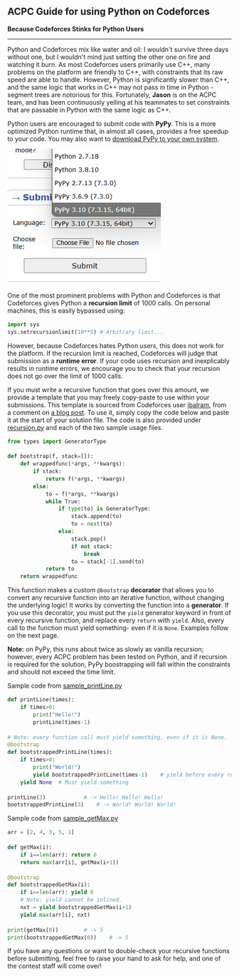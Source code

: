 ## ACPC Guide for using Python on Codeforces

**Because Codeforces Stinks for Python Users**

---

Python and Codeforces mix like water and oil: I wouldn't survive three days without one, but I wouldn't mind just setting the other one on fire and watching it burn. As most Codeforces users primarily use C++, many problems on the platform are friendly to C++, with constraints that its raw speed are able to handle. However, Python is significantly slower than C++, and the same logic that works in C++ may not pass in time in Python - segment trees are notorious for this. Fortunately, **Jason** is on the ACPC team, and has been continuously yelling at his teammates to set constraints that are passable in Python with the same logic as C++.

Python users are encouraged to submit code with **PyPy**. This is a more optimized Python runtime that, in almost all cases, provides a free speedup to your code. You may also want to [download PyPy to your own system](https://pypy.org/download.html).

![alt text](image.png)

One of the most prominent problems with Python and Codeforces is that Codeforces gives Python a **recursion limit** of $1000$ calls. On personal machines, this is easily bypassed using:
```py
import sys
sys.setrecursionlimit(10**5) # Arbitrary limit...
```

However, because Codeforces hates Python users, this does not work for the platform. If the recursion limit is reached, Codeforces will judge that submission as a **runtime error**. If your code uses recursion and inexplicably results in runtime errors, we encourage you to check that your recursion does not go over the limit of $1000$ calls.

If you must write a recursive function that goes over this amount, we provide a template that you may freely copy-paste to use within your submissions. This template is sourced from Codeforces user [ibalram](https://codeforces.com/profile/ibalram), from a comment on [a blog post](https://codeforces.com/blog/entry/80158). To use it, simply copy the code below and paste it at the start of your solution file. The code is also provided under [recursion.py](https://github.com/JasonFeng365/ACPC-CodeforcesPythonGuide/blob/main/recursion.py) and each of the two sample usage files.

```py
from types import GeneratorType

def bootstrap(f, stack=[]):
	def wrappedfunc(*args, **kwargs):
		if stack:
			return f(*args, **kwargs)
		else:
			to = f(*args, **kwargs)
			while True:
				if type(to) is GeneratorType:
					stack.append(to)
					to = next(to)
				else:
					stack.pop()
					if not stack:
						break
					to = stack[-1].send(to)
			return to
	return wrappedfunc
```

This function makes a custom `@bootstrap` **decorator** that allows you to convert any recursive function into an iterative function, without changing the underlying logic! It works by converting the function into a **generator**. If you use this decorator, you must put the `yield` generator keyword in front of every recursive function, and replace every `return` with `yield`. Also, every call to the function must yield something- even if it is `None`. Examples follow on the next page.

**Note:** on PyPy, this runs about twice as slowly as vanilla recursion; however, every ACPC problem has been tested on Python, and if recursion is required for the solution, PyPy boostrapping will fall within the constraints and should not exceed the time limit.

Sample code from [sample_printLine.py](https://github.com/JasonFeng365/ACPC-CodeforcesPythonGuide/blob/main/sample_printLine.py)
```py
def printLine(times):
	if times>0:
		print("Hello!")
		printLine(times-1)

# Note: every function call must yield something, even if it is None.
@bootstrap
def bootstrappedPrintLine(times):
	if times>0:
		print("World!")
		yield bootstrappedPrintLine(times-1)	# yield before every recursive call
	yield None	# Must yield something

printLine(3)			# -> Hello! Hello! Hello!
bootstrappedPrintLine(3)	# -> World! World! World!
```

Sample code from [sample_getMax.py](https://github.com/JasonFeng365/ACPC-CodeforcesPythonGuide/blob/main/sample_getMax.py)
```py
arr = [2, 4, 3, 5, 1]

def getMax(i):
	if i==len(arr): return 0
	return max(arr[i], getMax(i+1))

@bootstrap
def bootstrappedGetMax(i):
	if i==len(arr): yield 0
	# Note: yield cannot be inlined.
	nxt = yield bootstrappedGetMax(i+1)
	yield max(arr[i], nxt)

print(getMax(0))		# -> 5
print(bootstrappedGetMax(0))	# -> 5
```

If you have any questions or want to double-check your recursive functions before submitting, feel free to raise your hand to ask for help, and one of the contest staff will come over!